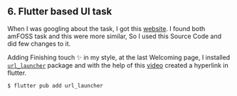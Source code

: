 ## 6. Flutter based UI task
 
When I was googling about the task, I got this [website](https://pub.dev/packages/introduction_screen/example). I found both amFOSS task and this were more similar, So I used this Source Code and did few changes to it.

Adding Finishing touch :sparkles: in my style, at the last Welcoming page, I installed [`url_launcher`](https://pub.dev/packages/url_launcher) package and with the help of this [video](https://www.youtube.com/watch?v=urnrIW-eaX4) created a hyperlink in flutter. 

````$ flutter pub add url_launcher````
